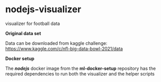 # nodejs-visualizer
visualizer for football data

**Original data set**

Data can be downloaded from kaggle challenge: https://www.kaggle.com/c/nfl-big-data-bowl-2021/data

**Docker setup**

The ***nodejs*** docker image from the **ml-docker-setup** repository has the required dependencies to run both the visualizer and the helper scripts
